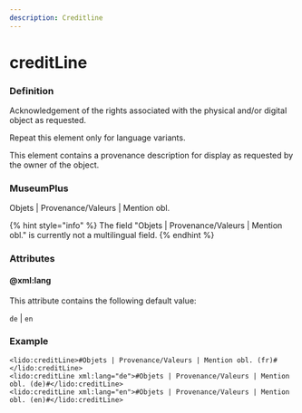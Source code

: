 ```yaml
---
description: Creditline
---
```


# creditLine

### Definition

Acknowledgement of the rights associated with the physical and/or digital object as requested.

Repeat this element only for language variants.

This element contains a provenance description for display as requested by the owner of the object.

### MuseumPlus

Objets \| Provenance/Valeurs \| Mention obl.

{% hint style="info" %}
The field "Objets \| Provenance/Valeurs \| Mention obl." is currently not a multilingual field.
{% endhint %}

### Attributes

#### @xml:lang

This attribute contains the following default value:

`de` \| `en`

### Example

```markup
<lido:creditLine>#Objets | Provenance/Valeurs | Mention obl. (fr)#</lido:creditLine>
<lido:creditLine xml:lang="de">#Objets | Provenance/Valeurs | Mention obl. (de)#</lido:creditLine>
<lido:creditLine xml:lang="en">#Objets | Provenance/Valeurs | Mention obl. (en)#</lido:creditLine>
```

